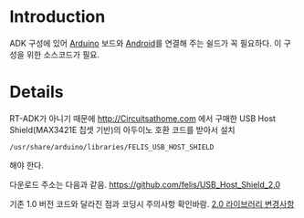 # Introduction #
ADK 구성에 있어 [Arduino](Arduino.md) 보드와 [Android](Android.md)를 연결해 주는 쉴드가 꼭 필요하다.
이 구성을 위한 소스코드가 필요.

# Details #
RT-ADK가 아니기 때문에 http://Circuitsathome.com 에서 구매한 USB Host Shield(MAX3421E 칩셋 기반)의 아두이노 호환 코드를 받아서 설치
```
/usr/share/arduino/libraries/FELIS_USB_HOST_SHIELD
```
해야 한다.

다운로드 주소는 다음과 같음.
https://github.com/felis/USB_Host_Shield_2.0

기존 1.0 버전 코드와 달라진 점과 코딩시 주의사항 확인바람.
[2.0 라이브러리 변경사항](https://www.circuitsathome.com/mcu/google-open-accessory-interface-for-usb-host-shield-library-2-0-released)